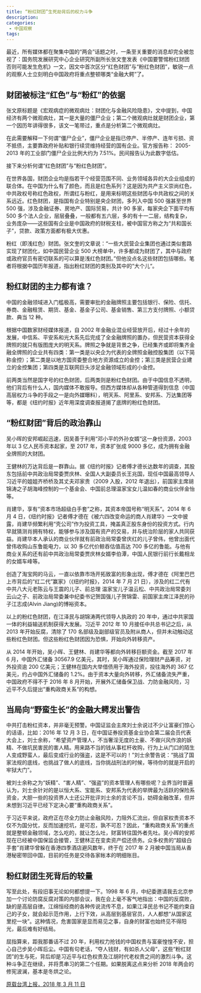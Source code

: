 ```yaml
---
title: “粉红财团”生死劫背后的权力斗争
description: 
categories:
 - 中国观察
tags:
---
```


最近，所有媒体都在聚集中国的“两会”话题之时，一条至关重要的消息却完全被忽视了：国务院发展研究中心企业研究所副所长张文奎发表《中国要警惕粉红财团 否则可能发生危机》一文，因文中首次区分“红色财团”与“粉红色财团”，敏锐一点的观察人士立刻明白中国政府将重点整顿哪类“金融大鳄”了。

<!-- more -->

## 财团被标注“红色”与“粉红”的依据

张文原标题是《宏观病症的微观病灶：财团化与金融风险隐患》，文中提到，中国经济有两个微观病灶，其一是大量的僵尸企业；第二个微观病灶就是财团企业，第一个因历年讲得很多，该文一笔带过，重点是分析第二个微观病灶。

在此需要解释一下何谓“僵尸企业”，僵尸企业是指已停产、半停产、连年亏损、资不抵债，主要靠政府补贴和银行续贷维持经营的国有企业。官方报告称： 2005-2013 年的工业部门僵尸企业比例大约为 7.51%。民间报告认为此数字低估。

接下来分析何谓“红色财团”与“粉红色财团”。

在世界各国，财团企业均是指若干个经营范围不同、业务领域各异的大企业组成的联合体。在中国为什么有了颜色，而且是红色系列？这是因为共产主义崇尚红色，中共政权号称红色政权，所谓红与粉红，是用来标明这些财团与中共政权之间的关系远近。红色财团，是指国有企业特别是央企财团，多列入中国 500 强甚至世界 500 强，涉及金融证券、房地产、国际贸易，共计 90 多家，每家央企下面平均有 500 多个法人企业，层层叠叠，一般都有五六层，多的有十一二层，结构复杂，业务庞杂——这些国有企业是中国政府的财税支柱，被中国官方称之为“共和国长子”，贷款、政策方面都有极大优惠。

粉红（即浅红色）财团。张文奎的文章说：“一些大民营企业集团也通过类似套路实现了财团化，如中国民营企业 500 大榜单中，许多都成为财团了，其中与政府或政府官员有密切联系的可以算是浅红色财团。”但他没点名这些财团包括哪些。笔者将根据中国历年报道，指出粉红财团的类别及其中的“大个儿“。

## 粉红财团的主力都有谁？

中国的金融领域进入门槛极高，需要审批的金融牌照主要包括银行、保险、信托、券商、金融租赁、期货、基金、基金子公司、基金销售、第三方支付牌照、小额贷款、典当 12 种。

根据中国数家财经媒体报道，自 2002 年金融业混业经营放开后，经过十余年的发展，中信系、平安系和光大系先后完成了全金融牌照的置办，但民营资本获得全牌照的就只有版图庞大的明天系。牌照之争就是背景之争，已经集齐或即将集齐金融全牌照的企业共有四类：第一类是以央企为代表的全牌照金融控股集团（以下简称金控）；第二类是以地方国资委整合地方资源成立的金控；第三类是民营企业建立的金控集团；第四类是互联网巨头涉足金融领域形成的小金控。

前两类当然是国字号的红色财团，后两类则是粉红色财团。由于中国信息不透明，他们背后有什么人，国内媒体不敢报导。但西方媒体却从各种管道得到信息（中国高层权力斗争的手段之一是向外媒曝料），明天系、阿里系、安邦系、万达集团等等，都是《纽约时报》近年用深度调查报道揭了底牌的粉红色财团。

## “粉红财团”背后的政治靠山

吴小晖的安邦崛起迅速，因吴善于利用“邓小平的外孙女婿“这一身份资源，2003 年以 3 亿人民币资本起家，至 2017 年，资本扩张成 9000 多亿，成为拥有金融全牌照的大财团。

王健林的万达背后是一群靠山。据《纽约时报》记者傅才德长达数年的调查，其股东包括前中共政治局常委贾庆林、全国人大副委员长王兆国，现任中国最高领导人习近平的姐姐齐桥桥及其丈夫邓家贵（2009 入股，2012 年退出），前国家主席胡锦涛之子胡海峰控制的一个基金会、中国前总理温家宝女儿温如春的商业伙伴金怡等。

肖建华，享有“资本市场超级白手套”之称，其资本帝国号称“明天系“。2014 年 6 月 4 日，《纽约时报》记者傅才德在《被六四改变命运的商人肖建华》一文中披露，肖建华频繁利用“壳公司”作为投资工具，掩盖真正股东身份的投资方式。行内早就猜测肖拥有特权，能够参与涉及国有资产的交易，并与统治阶层的家人共同获益。肖建华本人承认的商业伙伴就有前政治局常委曾庆红的儿子曾伟，他曾出面代曾伟收购山东鲁能电力，以 30 多亿代价鲸吞估值高达 700 多亿的鲁能。与他有商业关系的还有前中共政治局常委贾庆林女婿李伯潭，中国人民银行前行长戴相龙的女婿车峰等。

创造了淘宝网的马云，一直以依靠市场开拓致富的形象出现，傅才德在《阿里巴巴上市背后的“红二代”赢家》（《纽约时报》，2014 年 7 月 21 日），涉及的红二代有中共八大元老陈云与王震的儿子、前总理 温家宝儿子温云松、中共政治局常委刘云山之子、前政治局常委兼中纪委书记贺国强儿子贺锦雷、前国家主席江泽民的孙子江志成(Alvin Jiang)的博裕资本。

以上的粉红色财团，在江泽民与胡锦涛两代领导人执政的 20 年中，通过中共家国一体的利益输送机制获得大发展。习近平 2012 年 10 月接任中共总书记之后，从 2013 年开始反腐，清除了 170 名部级及副部级官员及附从商人，但并未动触动这些粉红色财团。但这些粉红色财团因为恐惧，开始向外转移资产。

从 2014 年开始，吴小晖、王健林、肖建华等都向外转移巨额资金。截至 2017 年 6 月，中国外汇储备 30567.9 亿美元，其时，吴小晖通过保险理财产品筹资，对外投资逾 200 亿美元；王健林在国内大举借债用于海外投资，投往海外的 367 亿美元，约占中国外汇储备的 1.2%。由于资本大量向外转移，外汇储备流失严重，中国政府不得不于 2016 年 8 月开始，开展外汇储备保卫战、力防金融风险，习近平不久后提出“重构政商关系“的构想。

## 当局向“野蛮生长”的金融大鳄发出警告

中共打击粉红资本，并非毫无预警。中国证监会主席刘士余说过不少让富豪们惊心的话语，比如：2016 年 12 月 3 日，在中国证券投资基金业协会第二届会员代表大会上，刘士余称，“希望资产管理人，不当奢淫无度的土豪、不做兴风作浪的妖精、不做坑民害民的害人精。用来路不当的钱从事杠杆收购，行为上从门口的陌生人变成野蛮人，最后变成行业的强盗，这是不可以的！”刘士余警告说：“挑战了国家法规的底线，也挑战了做人的底线，当你挑战刑法的时候，等待你的就是开启的牢狱大门”。

被刘士余称之为“妖精”、“害人精”、“强盗”的资本管理人有哪些呢？业界当时普遍认为，刘士余针对的是以恒大系、宝能系、安邦系为代表的举牌最为活跃的保险系资金，大胆一些的投资界人士还公开批评刘士余的言论不当，妨碍金融改革，但并未想到习近平已经下定决心要“重构政商关系”。

于习近平来说，政府正在尽全力防止金融风险，力阻外汇流出，但自家权贵资本不仅不为国分忧，反而加速挖坑，是可忍，孰不可忍？因此，“重构政商关系”的重点就是整顿金融领域，怎么吃的，就让怎么吐，财富转往国外者先吐。吴小晖的安邦现在已经被中国保监会接管，王健林正在变卖资产偿还债务。众多权贵的“超级白手套”肖建华曾躲在香港四季酒店避风数年，终于在 2017 年 2 月被中国当局从香港秘密带回中国，目前的任务是交待各家帐本的明细账目。

## 粉红财团生死背后的较量

写至此处，有段旧事无论如何都想提一下。1998 年 6 月，中纪委邀请我去北京参加一个讨论防腐反腐对策的内部会议，我在会上毫不客气地指出：中国的反腐败，缺的是高层自律。江绵恒经商的各种传说流传不息，如果江泽民总书记不能约束自己的子女，就会起示范作用，上行下效，从高层到基层官员，人人都想“从国家这里挖一块”。这种情况，危害国家是显而易见之事，自身的财富也始终见不得阳光，最后难有好结局。

屈指算来，距我那番话不过 20 年，利用权力抢钱的中国权贵与富豪惶惶不安，担心自己步吴小晖后尘。中国有句老话，“夺人钱财，有如杀人父母”，这些“粉红财团”的生与死，背后却是习近平与红色权贵及江胡时代老权贵之间的激烈斗争。这种斗争正在继续，并将贯串习的第二个任期。如果脱离这点来分析 2018 年两会的修宪波澜，基本是冬烘之论。

[原载台湾上报，2018 年 3 月 11 日](http://www.upmedia.mg/news_info.php?SerialNo=36691)
